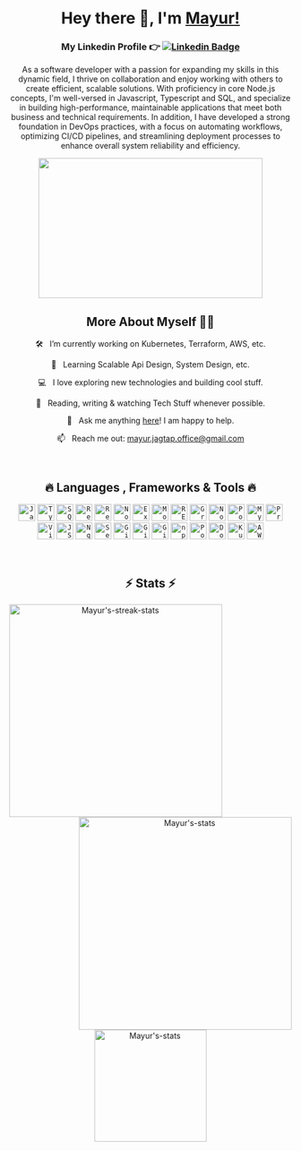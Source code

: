 <div align="center">

# Hey there 👋, I'm [Mayur!](https://github.com/iam-mayur/)

### My Linkedin Profile 👉 [![Linkedin Badge](https://img.shields.io/badge/-LinkedIn-0e76a8?style=flat-square&logo=Linkedin&logoColor=white)](https://linkedin.com/in/iam-mayur-jagtap)

As a software developer with a passion for expanding my skills in this dynamic field, I thrive on collaboration and enjoy working with others to create efficient, scalable solutions. With proficiency in core Node.js concepts, I'm well-versed in Javascript, Typescript and SQL, and specialize in building high-performance, maintainable applications that meet both business and technical requirements. In addition, I have developed a strong foundation in DevOps practices, with a focus on automating workflows, optimizing CI/CD pipelines, and streamlining deployment processes to enhance overall system reliability and efficiency.

<img align="center" height="250" width="400" alt="" src="https://raw.githubusercontent.com/iam-mayur/iam-mayur/master/assets/coder.gif" />

<p>

## More About Myself 🧑‍💻

🛠 &nbsp; I’m currently working on Kubernetes, Terraform, AWS, etc.

🚀 &nbsp; Learning Scalable Api Design, System Design, etc.

💻 &nbsp; I love exploring new technologies and building cool stuff.

📰 &nbsp; Reading, writing & watching Tech Stuff whenever possible.

💬 &nbsp; Ask me anything [here](https://github.com/iam-mayur/iam-mayur/issues)! I am happy to help.

📫 &nbsp; Reach me out: mayur.jagtap.office@gmail.com

</p>

</div>

<br>
<h2 align="center">🔥 Languages , Frameworks & Tools 🔥</h2>
<p align="center">
  <code><img title="Javascript" height="30" src="assets/javascript.svg"></code>
  <code><img title="Typescript" height="30" src="assets/typescript.svg"></code>
  <code><img title="SQL" height="30" src="assets/sql.png"></code>
  <code><img title="React" height="30" src="assets/react.png"></code>
  <code><img title="Redux" height="30" src="assets/redux.png"></code>
  <code><img title="NodeJs" height="30" src="assets/nodejs.svg"></code>
  <code><img title="ExpressJs" height="30" src="assets/expressjs.png"></code>
  <code><img title="MongoDB" height="30" src="assets/mongodb.png"></code>
  <code><img title="REST api" height="30" src="assets/resi-api.png"></code>
  <code><img title="GraphQL api" height="30" src="assets/graphql-api.png"></code>
  <code><img title="NodeJs" height="30" src="assets/node-js.svg"></code>
  <code><img title="PostgreSQL" height="30" src="assets/postgresql.png"></code>
  <code><img title="MySQL" height="30" src="assets/mysql.png"></code>
  <code><img title="Prisma" height="30" src="assets/prisma.png"></code>
  <code><img title="Visual Studio Code" height="30" src="assets/vscode.png"></code>
  <code><img title="JSON" height="30" src="assets/json.png"></code>
  <code><img title="Nginx" height="30" src="assets/nginx.png"></code>
  <code><img title="Server-Programming" height="30" src="assets/server-side-programming.png"></code>
  <code><img title="Git" height="30" src="assets/git.png"></code>
  <code><img title="Gitlab" height="30" src="assets/gitlab.png"></code>
  <code><img title="GitHub" height="30" src="assets/github.png"></code>
  <code><img title="npm" height="30" src="assets/npm.png"></code>
  <code><img title="Postman" height="30" src="assets/postman.png"></code>
  <code><img title="Docker" height="30" src="assets/docker.png"></code>
  <code><img title="Kubernets" height="30" src="assets/kubernetes.png"></code>
  <code><img title="AWS" height="30" src="assets/aws.png"></code>
</p>

<br>
<h2 align="center">⚡ Stats ⚡</h2>
<p align=center>
  <div align=center>
    <a href="https://github.com/denvercoder1/github-readme-streak-stats" title="Go to Source">
      <img align="left" width=380 src="https://streak-stats.demolab.com/?user=iam-mayur&theme=react&border=61dafb&hide_border=true" alt="Mayur's-streak-stats" />
    </a>
    <a href="https://github.com/anuraghazra/github-readme-stats" title="Go to Source">
      <img align="right" width=380 src="https://github-readme-stats-t7s6dq.vercel.app/api?username=iam-mayur&show_icons=true&theme=react&border_color=61dafb&hide_border=true" alt="Mayur's-stats"/>
    </a>
  </div>
  <br><br><br><br><br><br><br><br><br>
  <div align=center>
    <a href="https://github.com/anuraghazra/github-readme-stats">
      <img height=200 align="center" src="https://github-readme-stats-t7s6dq.vercel.app/api/top-langs/?username=iam-mayur&layout=donut"  alt="Mayur's-stats"/>
    </a>
  </div>
</p>
